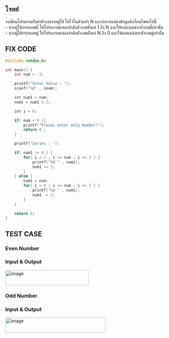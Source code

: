 ## โจทย์
จงเขียนโปรแกรมรับค่าตัวเลขจากผู้ใช้ ใส่ไว้ในตัวแปร N และทำการแสดงข้อมูลดังเงื่อนไขต่อไปนี้
<br />- หากผู้ใช้กรอกเลขคี่ ให้โปรแกรมแสดงลำดับตัวเลขตั้งแต่ 1 ถึง N และให้แสดงเฉพาะตัวเลขคี่เท่านั้น
<br />- หากผู้ใช้กรอกเลขคู่ ให้โปรแกรมแสดงลำดับตัวเลขตั้งแต่ N ถึง 0 และให้แสดงเฉพาะตัวเลขคู่เท่านั้น


## FIX CODE
```c++
#include <stdio.h>

int main() {
    int num = -1;

    printf("Enter Value : ");
    scanf("%d" , &num);

    int num1 = num;
    num1 = num1 % 2;

    int i = 0;

    if( num < 0 ){
        printf("Pleses enter only Number!");
        return 0 ;
    }

    printf("Series : ");

    if( num1 != 0 ) {
        for( i = 1 ; i <= num ; i += 2 ) {
            printf("%d " , num1);
            num1 += 2;
        }
    } else {   
        num1 = num;
        for( i = 0 ; i <= num ; i += 2 ) {
            printf("%d " , num1);
            num1 -= 2;
        }
    } 

    return 0;
}
```

## TEST CASE
### Even Number
### Input & Output
<img width="264" height="48" alt="image" src="https://github.com/user-attachments/assets/bf6092f1-2142-4fc4-88af-cb4b50e21a3f" />

### Odd Number
### Input & Output
<img width="318" height="48" alt="image" src="https://github.com/user-attachments/assets/64bd3301-57d0-48c8-a0c9-a5601f6a1f5b" />

